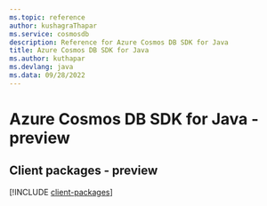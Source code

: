 ```yaml
---
ms.topic: reference
author: kushagraThapar
ms.service: cosmosdb
description: Reference for Azure Cosmos DB SDK for Java
title: Azure Cosmos DB SDK for Java
ms.author: kuthapar
ms.devlang: java
ms.data: 09/28/2022
---
```

# Azure Cosmos DB SDK for Java - preview

## Client packages - preview
[!INCLUDE [client-packages](cosmos-db-client-index.md)]